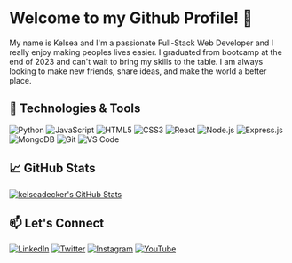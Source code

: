 # Welcome to my Github Profile! 👋

My name is Kelsea and I'm a passionate Full-Stack Web Developer and I really enjoy making peoples lives easier. I graduated from bootcamp at the end of 2023 and can't wait to bring my skills to the table. I am always looking to make new friends, share ideas, and make the world a better place. 

## 🔧 Technologies & Tools

![Python](https://img.shields.io/badge/-Python-3776AB?style=flat&logo=python&logoColor=white)
![JavaScript](https://img.shields.io/badge/-JavaScript-F7DF1E?style=flat&logo=javascript&logoColor=black)
![HTML5](https://img.shields.io/badge/-HTML5-E34F26?style=flat&logo=html5&logoColor=white)
![CSS3](https://img.shields.io/badge/-CSS3-1572B6?style=flat&logo=css3&logoColor=white)
![React](https://img.shields.io/badge/-React-61DAFB?style=flat&logo=react&logoColor=white)
![Node.js](https://img.shields.io/badge/-Node.js-339933?style=flat&logo=node.js&logoColor=white)
![Express.js](https://img.shields.io/badge/-Express.js-000000?style=flat&logo=express&logoColor=white)
![MongoDB](https://img.shields.io/badge/-MongoDB-47A248?style=flat&logo=mongodb&logoColor=white)
![Git](https://img.shields.io/badge/-Git-F05032?style=flat&logo=git&logoColor=white)
![VS Code](https://img.shields.io/badge/-VS%20Code-007ACC?style=flat&logo=visual-studio-code&logoColor=white)


## 📈 GitHub Stats

[![kelseadecker's GitHub Stats](https://github-readme-stats.vercel.app/api?username=yourusername&show_icons=true&hide=stars&count_private=true&theme=radical)](https://github.com/kelseadecker)

## 📫 Let's Connect

[![LinkedIn](https://img.shields.io/badge/-LinkedIn-0077B5?style=flat&logo=linkedin&logoColor=white)](https://www.linkedin.com/in/kelsea-decker-9a01162a0//)
[![Twitter](https://img.shields.io/badge/-Twitter-1DA1F2?style=flat&logo=twitter&logoColor=white)](https://twitter.com/deckercreates)
[![Instagram](https://img.shields.io/badge/-Instagram-E4405F?style=flat&logo=instagram&logoColor=white)](https://www.instagram.com/deckercreates/)
[![YouTube](https://img.shields.io/badge/-YouTube-FF0000?style=flat&logo=youtube&logoColor=white)](https://www.youtube.com/c/@DeckerCreates)
